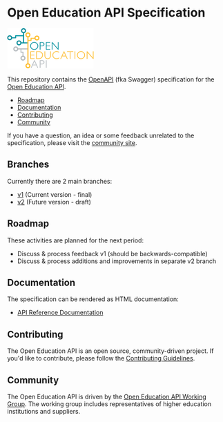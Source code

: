 # Open Education API Specification

![Open Education API](logo.png)

This repository contains the [OpenAPI](https://github.com/OAI/OpenAPI-Specification) (fka Swagger) specification for the [Open Education API](https://openonderwijsapi.nl/en/).

* [Roadmap](#roadmap)
* [Documentation](#documentation)
* [Contributing](#contributing)
* [Community](#community)

If you have a question, an idea or some feedback unrelated to the specification, please visit the [community site](https://plus.google.com/communities/106455663981908394819).

## Branches

Currently there are 2 main branches:

* [v1](https://github.com/open-education-api/specification/tree/v1) (Current version - final)
* [v2](https://github.com/open-education-api/specification/tree/v2) (Future version - draft)

## Roadmap

These activities are planned for the next period: 

* Discuss & process feedback v1 (should be backwards-compatible)
* Discuss & process additions and improvements in separate v2 branch

## Documentation

The specification can be rendered as HTML documentation:

* [API Reference Documentation](https://rawgit.com/open-education-api/specification/v1/docs.html)

## Contributing

The Open Education API is an open source, community-driven project. If you'd like to contribute, please follow the [Contributing Guidelines](CONTRIBUTING.md).

## Community

The Open Education API is driven by the [Open Education API Working Group](https://openonderwijsapi.nl/en/community/). The working group includes representatives of higher education institutions and suppliers.
